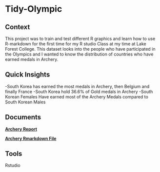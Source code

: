 # Tidy-Olympic

## Context
This project was to train and test different R graphics and learn how to use R-markdown for the first time for my R studio Class at my time at Lake Forest College. This dataset looks into the people who have participated in the Olympics and I wanted to know the distribution of countries who have earned medals in Archery.

## Quick Insights
-South Korea has earned the most medals in Archery, then Belgium and finally France
-South Korea hold 36.6% of Gold medals in Archery
-South Korean Females Have earned most of the Archery Medals compared to South Korean Males 

## Documents
**[Archery Report](https://github.com/Christopher-Arzate/Tidy-Olympic/blob/main/Olympics-Archery.pdf)**

**[Archery Rmarkdown  File](https://github.com/Christopher-Arzate/Tidy-Olympic/blob/main/Olympics%20Archery.Rmd)**


## Tools 
Rstudio
